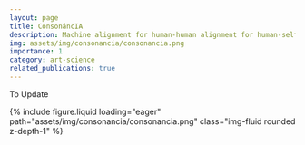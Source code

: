```yaml
---
layout: page
title: ConsonâncIA
description: Machine alignment for human-human alignment for human-self alignment
img: assets/img/consonancia/consonancia.png
importance: 1
category: art-science
related_publications: true
---
```


To Update

<div class="row mt-3">
    <div class="col-sm mt-3">
        {% include figure.liquid loading="eager" path="assets/img/consonancia/consonancia.png" class="img-fluid rounded z-depth-1" %}
    </div>
</div>
<div class="caption">
</div>
